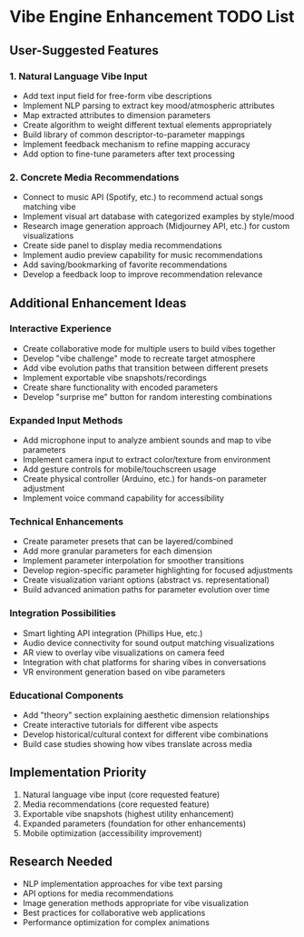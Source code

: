# Vibe Engine Enhancement TODO List

## User-Suggested Features

### 1. Natural Language Vibe Input
- Add text input field for free-form vibe descriptions
- Implement NLP parsing to extract key mood/atmospheric attributes
- Map extracted attributes to dimension parameters
- Create algorithm to weight different textual elements appropriately
- Build library of common descriptor-to-parameter mappings
- Implement feedback mechanism to refine mapping accuracy
- Add option to fine-tune parameters after text processing

### 2. Concrete Media Recommendations
- Connect to music API (Spotify, etc.) to recommend actual songs matching vibe
- Implement visual art database with categorized examples by style/mood
- Research image generation approach (Midjourney API, etc.) for custom visualizations
- Create side panel to display media recommendations
- Implement audio preview capability for music recommendations
- Add saving/bookmarking of favorite recommendations
- Develop a feedback loop to improve recommendation relevance

## Additional Enhancement Ideas

### Interactive Experience
- Create collaborative mode for multiple users to build vibes together
- Develop "vibe challenge" mode to recreate target atmosphere
- Add vibe evolution paths that transition between different presets
- Implement exportable vibe snapshots/recordings
- Create share functionality with encoded parameters
- Develop "surprise me" button for random interesting combinations

### Expanded Input Methods
- Add microphone input to analyze ambient sounds and map to vibe parameters
- Implement camera input to extract color/texture from environment
- Add gesture controls for mobile/touchscreen usage
- Create physical controller (Arduino, etc.) for hands-on parameter adjustment
- Implement voice command capability for accessibility

### Technical Enhancements
- Create parameter presets that can be layered/combined
- Add more granular parameters for each dimension
- Implement parameter interpolation for smoother transitions
- Develop region-specific parameter highlighting for focused adjustments
- Create visualization variant options (abstract vs. representational)
- Build advanced animation paths for parameter evolution over time

### Integration Possibilities
- Smart lighting API integration (Phillips Hue, etc.)
- Audio device connectivity for sound output matching visualizations
- AR view to overlay vibe visualizations on camera feed
- Integration with chat platforms for sharing vibes in conversations
- VR environment generation based on vibe parameters

### Educational Components
- Add "theory" section explaining aesthetic dimension relationships
- Create interactive tutorials for different vibe aspects
- Develop historical/cultural context for different vibe combinations
- Build case studies showing how vibes translate across media

## Implementation Priority
1. Natural language vibe input (core requested feature)
2. Media recommendations (core requested feature)
3. Exportable vibe snapshots (highest utility enhancement)
4. Expanded parameters (foundation for other enhancements)
5. Mobile optimization (accessibility improvement)

## Research Needed
- NLP implementation approaches for vibe text parsing
- API options for media recommendations
- Image generation methods appropriate for vibe visualization
- Best practices for collaborative web applications
- Performance optimization for complex animations